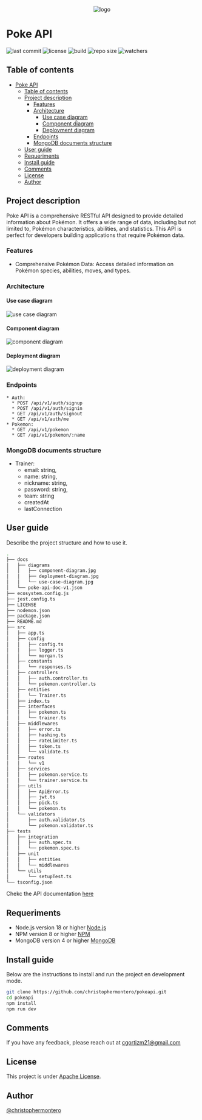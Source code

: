 <p align="center"><img src="./docs/assets/pokelogo.png" alt="logo"></p>

# Poke API

![last commit](https://img.shields.io/github/last-commit/christophermontero/pokeapi)
![license](https://img.shields.io/github/license/christophermontero/pokeapi)
![build](https://img.shields.io/github/actions/workflow/status/christophermontero/pokeapi/pipeline.yml)
![repo size](https://img.shields.io/github/repo-size/christophermontero/pokeapi)
![watchers](https://img.shields.io/github/watchers/christophermontero/pokeapi?style=social)

## Table of contents

- [Poke API](#poke-api)
  - [Table of contents](#table-of-contents)
  - [Project description](#project-description)
    - [Features](#features)
    - [Architecture](#architecture)
      - [Use case diagram](#use-case-diagram)
      - [Component diagram](#component-diagram)
      - [Deployment diagram](#deployment-diagram)
    - [Endpoints](#endpoints)
    - [MongoDB documents structure](#mongodb-documents-structure)
  - [User guide](#user-guide)
  - [Requeriments](#requeriments)
  - [Install guide](#install-guide)
  - [Comments](#comments)
  - [License](#license)
  - [Author](#author)

## Project description

Poke API is a comprehensive RESTful API designed to provide detailed information about Pokémon. It offers a wide range of data, including but not limited to, Pokémon characteristics, abilities, and statistics. This API is perfect for developers building applications that require Pokémon data.

### Features
- Comprehensive Pokémon Data: Access detailed information on Pokémon species, abilities, moves, and types.

### Architecture

#### Use case diagram

![use case diagram](./docs/assets/diagrams/usecase.png)

#### Component diagram

![component diagram](./docs/assets/diagrams/component.png)

#### Deployment diagram

![deployment diagram](./docs/assets/diagrams/deployment.png)

### Endpoints

```
* Auth:
  * POST /api/v1/auth/signup
  * POST /api/v1/auth/signin
  * GET /api/v1/auth/signout
  * GET /api/v1/auth/me
* Pokemon:
  * GET /api/v1/pokemon
  * GET /api/v1/pokemon/:name
```

### MongoDB documents structure

- Trainer:
  - email: string,
  - name: string,
  - nickname: string,
  - password: string,
  - team: string
  - createdAt
  - lastConnection

## User guide

Describe the project structure and how to use it.

```bash
.
├── docs
│   ├── diagrams
│   │   ├── component-diagram.jpg
│   │   ├── deployment-diagram.jpg
│   │   └── use-case-diagram.jpg
│   └── poke-api-doc-v1.json
├── ecosystem.config.js
├── jest.config.ts
├── LICENSE
├── nodemon.json
├── package.json
├── README.md
├── src
│   ├── app.ts
│   ├── config
│   │   ├── config.ts
│   │   ├── logger.ts
│   │   └── morgan.ts
│   ├── constants
│   │   └── responses.ts
│   ├── controllers
│   │   ├── auth.controller.ts
│   │   └── pokemon.controller.ts
│   ├── entities
│   │   └── Trainer.ts
│   ├── index.ts
│   ├── interfaces
│   │   ├── pokemon.ts
│   │   └── trainer.ts
│   ├── middlewares
│   │   ├── error.ts
│   │   ├── hashing.ts
│   │   ├── rateLimiter.ts
│   │   ├── token.ts
│   │   └── validate.ts
│   ├── routes
│   │   └── v1
│   ├── services
│   │   ├── pokemon.service.ts
│   │   └── trainer.service.ts
│   ├── utils
│   │   ├── ApiError.ts
│   │   ├── jwt.ts
│   │   ├── pick.ts
│   │   └── pokemon.ts
│   └── validators
│       ├── auth.validator.ts
│       └── pokemon.validator.ts
├── tests
│   ├── integration
│   │   ├── auth.spec.ts
│   │   └── pokemon.spec.ts
│   ├── unit
│   │   ├── entities
│   │   └── middlewares
│   └── utils
│       └── setupTest.ts
└── tsconfig.json

```

Chekc the API documentation [here](https://pokeapi.herokuapp.com/api/v1/docs)


## Requeriments

- Node.js version 18 or higher [Node.js](https://nodejs.org/en/)
- NPM version 8 or higher [NPM](https://www.npmjs.com/)
- MongoDB version 4 or higher [MongoDB](https://www.mongodb.com/)

## Install guide

Below are the instructions to install and run the project en development mode.

```bash
git clone https://github.com/christophermontero/pokeapi.git
cd pokeapi
npm install
npm run dev
```

## Comments

If you have any feedback, please reach out at cgortizm21@gmail.com

## License

This project is under [Apache License](https://www.apache.org/licenses/LICENSE-2.0).

## Author

[@christophermontero](https://github.com/christophermontero)